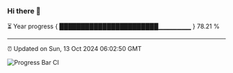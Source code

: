 ### Hi there 👋

⏳ Year progress { ███████████████████████▁▁▁▁▁▁▁ } 78.21 %

---

⏰ Updated on Sun, 13 Oct 2024 06:02:50 GMT

![Progress Bar CI](https://github.com/EinsPommes/EinsPommes/blob/main/.github/workflows/main.yml)
